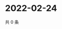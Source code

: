 # 2022-02-24

共 0 条

<!-- BEGIN WEIBO -->
<!-- 最后更新时间 Thu Feb 24 2022 21:14:58 GMT+0800 (China Standard Time) -->

<!-- END WEIBO -->

